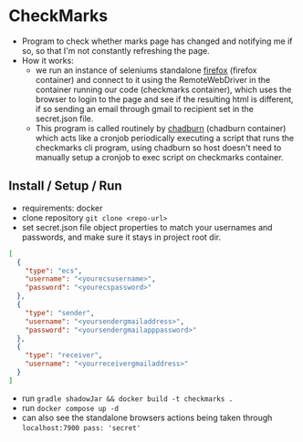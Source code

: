 # CheckMarks
- Program to check whether marks page has changed and notifying me if so, so that I'm not constantly refreshing the page.
- How it works: 
  - we run an instance of seleniums standalone [firefox](https://hub.docker.com/r/selenium/standalone-firefox) (firefox container) and connect to it using the RemoteWebDriver in the container running our code (checkmarks container), which uses the browser to login to the page and see if the resulting html is different, if so sending an email through gmail to recipient set in the secret.json file.
  - This program is called routinely by [chadburn](https://github.com/PremoWeb/chadburn) (chadburn container) which acts like a cronjob periodically executing a script that runs the checkmarks cli program, using chadburn so host doesn't need to manually setup a cronjob to exec script on checkmarks container.
## Install / Setup / Run
- requirements: docker
- clone repository `git clone <repo-url>`
- set secret.json file object properties to match your usernames and passwords, and make sure it stays in project root dir.
```json
[
  {
    "type": "ecs",
    "username": "<yourecsusername>",
    "password": "<yourecspassword>"
  },
  {
    "type": "sender",
    "username": "<yoursendergmailaddress>",
    "password": "<yoursendergmailapppassword>"
  },
  {
    "type": "receiver",
    "username": "<yourreceivergmailaddress>"
  }
]
```
- run `gradle shadowJar && docker build -t checkmarks .`
- run `docker compose up -d`
- can also see the standalone browsers actions being taken through `localhost:7900 pass: 'secret'`